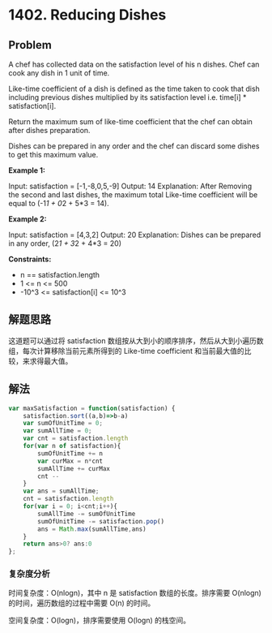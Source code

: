 # 1402. Reducing Dishes

## Problem

A chef has collected data on the satisfaction level of his n dishes. Chef can cook any dish in 1 unit of time.

Like-time coefficient of a dish is defined as the time taken to cook that dish including previous dishes multiplied by its satisfaction level i.e. time[i] * satisfaction[i].

Return the maximum sum of like-time coefficient that the chef can obtain after dishes preparation.

Dishes can be prepared in any order and the chef can discard some dishes to get this maximum value.

**Example 1:**

Input: satisfaction = [-1,-8,0,5,-9]
Output: 14
Explanation: After Removing the second and last dishes, the maximum total Like-time coefficient will be equal to (-1*1 + 0*2 + 5*3 = 14).

**Example 2:**

Input: satisfaction = [4,3,2]
Output: 20
Explanation: Dishes can be prepared in any order, (2*1 + 3*2 + 4*3 = 20)

**Constraints:**

- n == satisfaction.length
- 1 <= n <= 500
- -10^3 <= satisfaction[i] <= 10^3


## 解题思路

这道题可以通过将 satisfaction 数组按从大到小的顺序排序，然后从大到小遍历数组，每次计算移除当前元素所得到的 Like-time coefficient 和当前最大值的比较，来求得最大值。

## 解法

```javascript
var maxSatisfaction = function(satisfaction) {
    satisfaction.sort((a,b)=>b-a)
    var sumOfUnitTime = 0;
    var sumAllTime = 0;
    var cnt = satisfaction.length
    for(var n of satisfaction){
        sumOfUnitTime += n
        var curMax = n*cnt
        sumAllTime += curMax
        cnt --
    }
    var ans = sumAllTime;
    cnt = satisfaction.length
    for(var i = 0; i<cnt;i++){
        sumAllTime -= sumOfUnitTime
        sumOfUnitTime -= satisfaction.pop()
        ans = Math.max(sumAllTime,ans)
    }
    return ans>0? ans:0
};
```

### 复杂度分析
时间复杂度：O(nlogn)，其中 n 是 satisfaction 数组的长度。排序需要 O(nlogn) 的时间，遍历数组的过程中需要 O(n) 的时间。

空间复杂度：O(logn)，排序需要使用 O(logn) 的栈空间。
